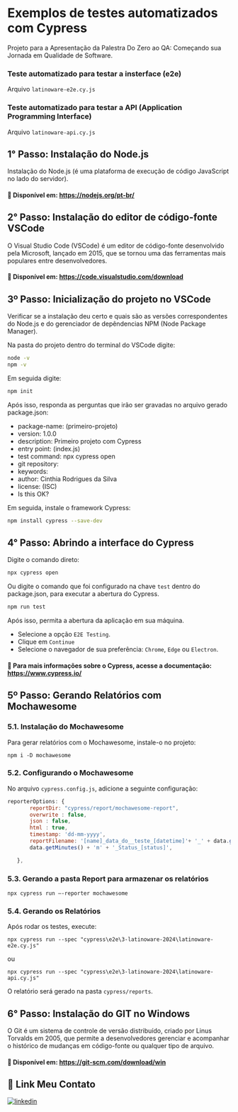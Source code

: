 
# Exemplos de testes automatizados com Cypress

Projeto para a Apresentação da Palestra Do Zero ao QA: Começando sua Jornada em Qualidade de Software.

### Teste automatizado para testar a insterface (e2e)
Arquivo `latinoware-e2e.cy.js`
### Teste automatizado para testar a API (Application Programming Interface)
Arquivo `latinoware-api.cy.js`

## 1° Passo: Instalação do Node.js 
Instalação do Node.js (é uma plataforma de execução de código JavaScript no lado do servidor).


#### 🔗 Disponível em: https://nodejs.org/pt-br/

## 2° Passo: Instalação do editor de código-fonte VSCode
O Visual Studio Code (VSCode) é um editor de código-fonte desenvolvido pela Microsoft, lançado em 2015, que se tornou uma das ferramentas mais populares entre desenvolvedores. 

#### 🔗 Disponível em: https://code.visualstudio.com/download



## 3º Passo: Inicialização do projeto no VSCode

Verificar se a instalação deu certo e quais são as versões correspondentes do Node.js e do gerenciador de depêndencias NPM (Node Package Manager).

Na pasta do projeto dentro do terminal do VSCode digite:
```bash
node -v
npm -v
```
Em seguida digite:

```bash
npm init
```
Após isso, responda as perguntas que irão ser gravadas no arquivo gerado package.json:
- package-name: (primeiro-projeto)<enter>
- version: 1.0.0 <enter>
- description: Primeiro projeto com Cypress
- entry point: (index.js) <enter>
- test command: npx cypress open <enter>
- git repository: <enter>
- keywords: <enter>
- author: Cinthia Rodrigues da Silva <enter>
- license: (ISC) <enter>
- Is this OK? <enter>


Em seguida, instale o framework Cypress:

```bash
npm install cypress --save-dev
```

## 4° Passo: Abrindo a interface do Cypress
Digite o comando direto:
```bash
npx cypress open
```
Ou digite o comando que foi configurado na chave `test` dentro do package.json, para executar a abertura do Cypress. 
```bash
npm run test
```
Após isso, permita a abertura da aplicação em sua máquina. 

- Selecione a opção `E2E Testing`.
- Clique em `Continue`
- Selecione o navegador de sua preferência: `Chrome`, `Edge` ou `Electron`.

#### 🔗 Para mais informações sobre o Cypress, acesse a documentação: https://www.cypress.io/


## 5º Passo: Gerando Relatórios com Mochawesome

### 5.1. Instalação do Mochawesome

Para gerar relatórios com o Mochawesome, instale-o no projeto:

```
npm i -D mochawesome
```

### 5.2. Configurando o Mochawesome

No arquivo `cypress.config.js`, adicione a seguinte configuração:

```js
reporterOptions: {
       reportDir: "cypress/report/mochawesome-report",
       overwrite : false,
       json : false,
       html : true,
       timestamp: 'dd-mm-yyyy',
       reportFilename: '[name]_data_do__teste_[datetime]'+ '_' + data.getHours() + 'h'+
       data.getMinutes() + 'm' + '_Status_[status]',

   },


```

### 5.3. Gerando a pasta Report para armazenar os relatórios
```
npx cypress run –-reporter mochawesome 
```

### 5.4. Gerando os Relatórios

Após rodar os testes, execute:
   ```
   npx cypress run --spec "cypress\e2e\3-latinoware-2024\latinoware-e2e.cy.js"
   ```
   ou
   ```
npx cypress run --spec "cypress\e2e\3-latinoware-2024\latinoware-api.cy.js"
   ```


O relatório será gerado na pasta `cypress/reports`.



## 6° Passo: Instalação do GIT no Windows 
O Git é um sistema de controle de versão distribuído, criado por Linus Torvalds em 2005, que permite a desenvolvedores gerenciar e acompanhar o histórico de mudanças em código-fonte ou qualquer tipo de arquivo.

#### 🔗 Disponível em: https://git-scm.com/download/win 

## 🔗 Link Meu Contato

[![linkedin](https://img.shields.io/badge/linkedin-0A66C2?style=for-the-badge&logo=linkedin&logoColor=white)](https://www.linkedin.com/in/cinthia-rodrigues-da-silva-68ba76105?lipi=urn%3Ali%3Apage%3Ad_flagship3_profile_view_base_contact_details%3BhRiTFvW7RYuOviOaWfiLEA%3D%3D)

